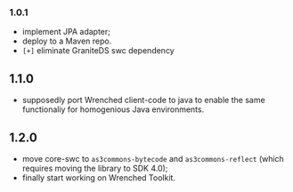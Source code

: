 ### 1.0.1 ###
  * implement JPA adapter;
  * deploy to a Maven repo.
  * `[+]` eliminate GraniteDS swc dependency

## 1.1.0 ##
  * supposedly port Wrenched client-code to java to enable the same functionaliy for homogenious Java environments.

## 1.2.0 ##
  * move core-swc to `as3commons-bytecode` and `as3commons-reflect` (which requires moving the library to SDK 4.0);
  * finally start working on Wrenched Toolkit.